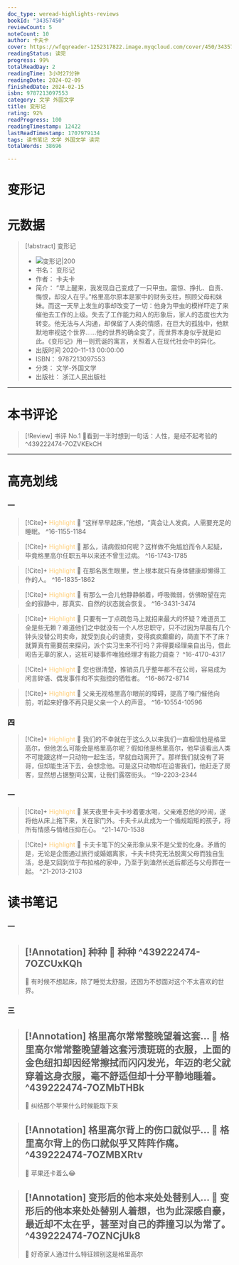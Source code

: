 ```yaml
---
doc_type: weread-highlights-reviews
bookId: "34357450"
reviewCount: 5
noteCount: 10
author: 卡夫卡
cover: https://wfqqreader-1252317822.image.myqcloud.com/cover/450/34357450/t7_34357450.jpg
readingStatus: 读完
progress: 99%
totalReadDay: 2
readingTime: 3小时27分钟
readingDate: 2024-02-09
finishedDate: 2024-02-15
isbn: 9787213097553
category: 文学 外国文学
title: 变形记
rating: 92%
readProgress: 100
readingTimestamp: 12422
lastReadTimestamp: 1707979134
tags: 读书笔记 文学 外国文学 读完
totalWords: 38696

---
```


# 变形记

# 元数据
> [!abstract] 变形记
> - ![ 变形记|200](https://wfqqreader-1252317822.image.myqcloud.com/cover/450/34357450/t7_34357450.jpg)
> - 书名： 变形记
> - 作者： 卡夫卡
> - 简介： “早上醒来，我发现自己变成了一只甲虫。震惊、挣扎、自责、悔恨，却没人在乎。”格里高尔原本是家中的财务支柱，照顾父母和妹妹。而这一天早上发生的事却改变了一切：他身为甲虫的模样吓走了来催他去工作的上级。失去了工作能力和人的形象后，家人的态度也大为转变。他无法与人沟通，却保留了人类的情感，在巨大的孤独中，他默默地审视这个世界……他的世界的确全变了，而世界本身似乎就是如此。《变形记》用一则荒诞的寓言，关照着人在现代社会中的异化。
> - 出版时间 2020-11-13 00:00:00
> - ISBN： 9787213097553
> - 分类： 文学-外国文学
> - 出版社： 浙江人民出版社


---

# 本书评论

> [!Review] 书评 No.1 
> 📖看到一半时想到一句话：人性，是经不起考验的 
> ^439222474-7OZVKEkCH



---

# 高亮划线
### 一


> [!Cite]+ <span style="color: #ffce78;">Highlight</span>
> 📌 “这样早早起床，”他想，“真会让人发疯。人需要充足的睡眠。
> ^16-1155-1184


> [!Cite]+ <span style="color: #ffce78;">Highlight</span>
> 📌 那么，请病假如何呢？这样做不免尴尬而令人起疑，毕竟格里高尔任职五年以来还不曾生过病。
> ^16-1743-1785


> [!Cite]+ <span style="color: #ffce78;">Highlight</span>
> 📌 在那名医生眼里，世上根本就只有身体健康却懒得工作的人。
> ^16-1835-1862


> [!Cite]+ <span style="color: #ffce78;">Highlight</span>
> 📌 有那么一会儿他静静躺着，呼吸微弱，仿佛盼望在完全的寂静中，那真实、自然的状态就会恢复。
> ^16-3431-3474


> [!Cite]+ <span style="color: #ffce78;">Highlight</span>
> 📌 只要有一丁点疏忽马上就招来最大的怀疑？难道员工全是些无赖？难道他们之中就没有一个人尽忠职守，只不过因为早晨有几个钟头没替公司卖命，就受到良心的谴责，变得疯疯癫癫的，简直下不了床？就算真有需要前来探问，派个实习生来不行吗？非得要经理亲自出马，借此昭告无辜的家人，这桩可疑事件唯独经理才有能力调查？
> ^16-4170-4317


> [!Cite]+ <span style="color: #ffce78;">Highlight</span>
> 📌 您也很清楚，推销员几乎整年都不在公司，容易成为闲言碎语、偶发事件和不实指控的牺牲者。
> ^16-8672-8714


> [!Cite]+ <span style="color: #ffce78;">Highlight</span>
> 📌 父亲无视格里高尔眼前的障碍，提高了嗓门催他向前，听起来好像不再只是父亲一个人的声音。
> ^16-10554-10596
### 四


> [!Cite]+ <span style="color: #ffce78;">Highlight</span>
> 📌 我们的不幸就在于这么久以来我们一直相信他是格里高尔，但他怎么可能会是格里高尔呢？假如他是格里高尔，他早该看出人类不可能跟这样一只动物一起生活，早就自动离开了。那样我们就没有了哥哥，但却能生活下去，会想念他。可是这只动物却在迫害我们，他赶走了房客，显然想占据整间公寓，让我们露宿街头。
> ^19-2203-2344
### 一


> [!Cite]+ <span style="color: #ffce78;">Highlight</span>
> 📌 某天夜里卡夫卡吵着要水喝，父亲难忍他的吵闹，遂将他从床上拖下来，关在家门外。卡夫卡从此成为一个循规蹈矩的孩子，将所有情感与情绪压抑在心。
> ^21-1470-1538


> [!Cite]+ <span style="color: #ffce78;">Highlight</span>
> 📌 卡夫卡笔下的父亲形象从来不是父爱的化身。矛盾的是，无论是企图通过旅行或婚姻离家，卡夫卡终究无法脱离父母而独自生活，总是又回到位于布拉格的家中，乃至于到溘然长逝后都还与父母葬在一起。
> ^21-2013-2103

# 读书笔记

### 一

> [!Annotation] 种种
> 📌 种种 
> ^439222474-7OZCUxKQh
> ---
> 💭 有时候不想起床，除了睡觉太舒服，还因为不想面对这个不太喜欢的世界。

### 三

> [!Annotation] 格里高尔常常整晚望着这套...
> 📌 格里高尔常常整晚望着这套污渍斑斑的衣服，上面的金色纽扣却因经常擦拭而闪闪发光，年迈的老父就穿着这身衣服，毫不舒适但却十分平静地睡着。 
> ^439222474-7OZMbTHBk
> ---
> 💭 纠结那个苹果什么时候能取下来

> [!Annotation] 格里高尔背上的伤口就似乎...
> 📌 格里高尔背上的伤口就似乎又阵阵作痛。 
> ^439222474-7OZMBXRtv
> ---
> 💭 苹果还卡着么😂

> [!Annotation] 变形后的他本来处处替别人...
> 📌 变形后的他本来处处替别人着想，也为此深感自豪，最近却不太在乎，甚至对自己的莽撞习以为常了。 
> ^439222474-7OZNCjUk8
> ---
> 💭 好奇家人通过什么特征辨别这是格里高尔

